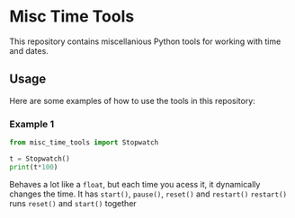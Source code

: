 # Misc Time Tools

This repository contains miscellanious Python tools for working with time and dates.

## Usage

Here are some examples of how to use the tools in this repository:

### Example 1

```python
from misc_time_tools import Stopwatch

t = Stopwatch()
print(t*100)
```
Behaves a lot like a `float`, but each time you acess it, it dynamically changes the time.
It has `start()`, `pause()`, `reset()` and `restart()`
`restart()` runs `reset()` and `start()` together